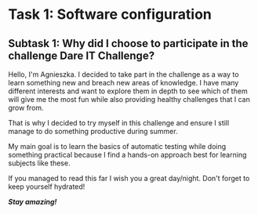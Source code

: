 <h1>Task 1: Software configuration</h1>
<h2>Subtask 1: Why did I choose to participate in the challenge Dare IT Challenge?</h2>

Hello, I'm Agnieszka. I decided to take part in the challenge as a way to learn something new and breach new areas of knowledge. I have many different interests and want to explore them in depth to see which of them will give me the most fun while also providing healthy challenges that I can grow from. 

That is why I decided to try myself in this challenge and ensure I still manage to do something productive during summer. 

My main goal is to learn the basics of automatic testing while doing something practical because I find a hands-on approach best for learning subjects like these.

If you managed to read this far I wish you a great day/night. Don't forget to keep yourself hydrated!

**_Stay amazing!_**



